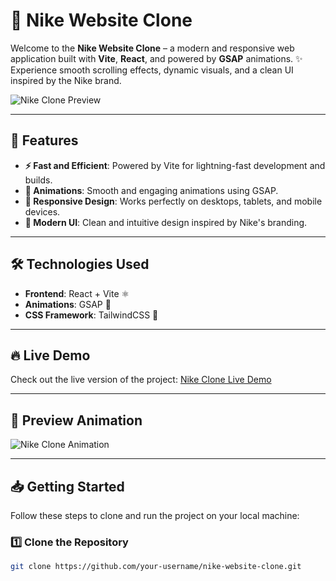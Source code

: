 # 🌟 Nike Website Clone

Welcome to the **Nike Website Clone** – a modern and responsive web application built with **Vite**, **React**, and powered by **GSAP** animations. ✨ Experience smooth scrolling effects, dynamic visuals, and a clean UI inspired by the Nike brand.

![Nike Clone Preview](https://nike-website-ruby-ten.vercel.app/)

---

## 🚀 Features

- **⚡ Fast and Efficient**: Powered by Vite for lightning-fast development and builds.
- **💫 Animations**: Smooth and engaging animations using GSAP.
- **📱 Responsive Design**: Works perfectly on desktops, tablets, and mobile devices.
- **🎨 Modern UI**: Clean and intuitive design inspired by Nike's branding.

---

## 🛠️ Technologies Used

- **Frontend**: React + Vite ⚛️
- **Animations**: GSAP 🌟
- **CSS Framework**: TailwindCSS 🎨

---

## 🔥 Live Demo

Check out the live version of the project: [Nike Clone Live Demo](https://your-live-demo-link.vercel.app)

---

## 🌟 Preview Animation

![Nike Clone Animation](https://via.placeholder.com/1200x600?text=Animation+Preview)

---

## 📥 Getting Started

Follow these steps to clone and run the project on your local machine:

### 1️⃣ Clone the Repository
```bash
git clone https://github.com/your-username/nike-website-clone.git
